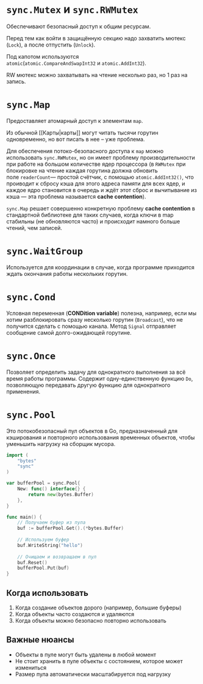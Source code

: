# `sync.Mutex` и `sync.RWMutex`
Обеспечивают безопасный доступ к общим ресурсам.

Перед тем как войти в защищённую секцию надо захватить мютекс (`Lock`), а после отпустить (`Unlock`).

Под капотом используются `atomic`(`atomic.CompareAndSwapInt32` и `atomic.AddInt32`).

RW мютекс можно захватывать на чтение несколько раз, но 1 раз на запись.
# `synс.Map`
Предоставляет атомарный доступ к элементам `map`.

Из обычной [[Карты|карты]] могут читать тысячи горутин одновременно, но вот писать в нее – уже проблема.

Для обеспечения потоко-безопасного доступа к `map` можно использовать `sync.RWMutex`, но он имеет проблему производительности при работе на большом количестве ядер процессора (в `RWMutex` при блокировке на чтение каждая горутина должна обновить поле `readerCount`— простой счётчик, с помощью `atomic.AddInt32()`, что проиводит к сбросу кэша для этого адреса памяти для всех ядер, и каждое ядро становится в очередь и ждёт этот сброс и вычитывание из кэша — эта проблема называется **cache contention**).

`sync.Map` решает совершенно конкретную проблему **cache contention** в стандартной библиотеке для таких случаев, когда ключи в map стабильны (не обновляются часто) и происходит намного больше чтений, чем записей.
# `sync.WaitGroup`
Используется для координации в случае, когда программе приходится ждать окончания работы нескольких горутин.
# `sync.Cond`
Условная переменная (**CONDition variable**) полезна, например, если мы хотим разблокировать сразу несколько горутин (`Broadcast`), что не получится сделать с помощью канала. Метод `Signal` отправляет сообщение самой долго-ожидающей горутине.
# `sync.Once`
Позволяет определить задачу для однократного выполнения за всё время работы программы. Содержит одну-единственную функцию `Do`, позволяющую передавать другую функцию для однократного применения.
# `sync.Pool`
Это потокобезопасный пул объектов в Go, предназначенный для кэширования и повторного использования временных объектов, чтобы уменьшить нагрузку на сборщик мусора.
```go
import (
	"bytes"
	"sync"
)

var bufferPool = sync.Pool{
	New: func() interface{} {
		return new(bytes.Buffer)
	},
}

func main() {
	// Получаем буфер из пула
	buf := bufferPool.Get().(*bytes.Buffer)
	
	// Используем буфер
	buf.WriteString("hello")
	
	// Очищаем и возвращаем в пул
	buf.Reset()
	bufferPool.Put(buf)
}
```
## Когда использовать
1. Когда создание объектов дорого (например, большие буферы)
2. Когда объекты часто создаются и удаляются
3. Когда объекты можно безопасно повторно использовать
## Важные нюансы
- Объекты в пуле могут быть удалены в любой момент
- Не стоит хранить в пуле объекты с состоянием, которое может измениться
- Размер пула автоматически масштабируется под нагрузку